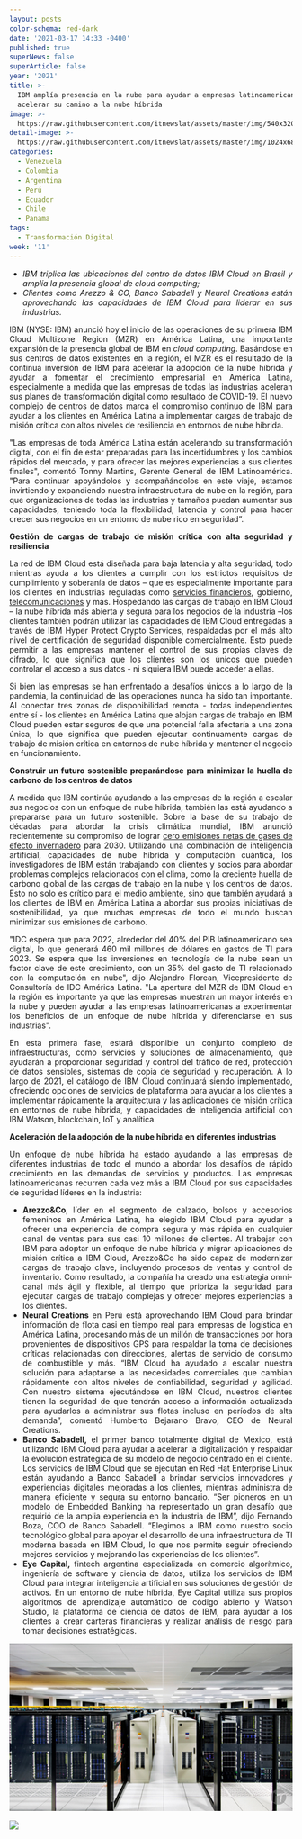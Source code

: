 ```yaml
---
layout: posts
color-schema: red-dark
date: '2021-03-17 14:33 -0400'
published: true
superNews: false
superArticle: false
year: '2021'
title: >-
  IBM amplía presencia en la nube para ayudar a empresas latinoamericanas a
  acelerar su camino a la nube híbrida
image: >-
  https://raw.githubusercontent.com/itnewslat/assets/master/img/540x320/IBM-Nube-Hibrida-p.jpg
detail-image: >-
  https://raw.githubusercontent.com/itnewslat/assets/master/img/1024x680/IBM-Nube-Hibrida-g.jpg
categories:
  - Venezuela
  - Colombia
  - Argentina
  - Perú
  - Ecuador
  - Chile
  - Panama
tags:
  - Transformación Digital
week: '11'
---
```

<ul style="list-style-type: disc; text-align: justify;">
	<li><em>IBM triplica las ubicaciones del centro de datos IBM Cloud en Brasil y amplía la presencia global de cloud computing;</em></li>
	<li><em>Clientes como Arezzo &amp; CO, Banco Sabadell y Neural Creations están aprovechando las capacidades de IBM Cloud para liderar en sus industrias.</em></li>
</ul>
<p style="text-align: justify;">IBM (NYSE: IBM) anunció hoy el inicio de las operaciones de su primera IBM Cloud Multizone Region (MZR) en América Latina, una importante expansión de la presencia global de IBM en <em>cloud computing</em>. Basándose en sus centros de datos existentes en la región, el MZR es el resultado de la continua inversión de IBM para acelerar la adopción de la nube híbrida y ayudar a fomentar el crecimiento empresarial en América Latina, especialmente a medida que las empresas de todas las industrias aceleran sus planes de transformación digital como resultado de COVID-19. El nuevo complejo de centros de datos marca el compromiso continuo de IBM para ayudar a los clientes en América Latina a implementar cargas de trabajo de misión crítica con altos niveles de resiliencia en entornos de nube híbrida.</p>
<p style="text-align: justify;">"Las empresas de toda América Latina están acelerando su transformación digital, con el fin de estar preparadas para las incertidumbres y los cambios rápidos del mercado, y para ofrecer las mejores experiencias a sus clientes finales", comentó Tonny Martins, Gerente General de IBM Latinoamérica. "Para continuar apoyándolos y acompañándolos en este viaje, estamos invirtiendo y expandiendo nuestra infraestructura de nube en la región, para que organizaciones de todas las industrias y tamaños puedan aumentar sus capacidades, teniendo toda la flexibilidad, latencia y control para hacer crecer sus negocios en un entorno de nube rico en seguridad”.</p>
<p style="text-align: justify;"><strong>Gestión de cargas de trabajo de misión crítica con alta seguridad y resiliencia</strong></p>
<p style="text-align: justify;">La red de IBM Cloud está diseñada para baja latencia y alta seguridad, todo mientras ayuda a los clientes a cumplir con los estrictos requisitos de cumplimiento y soberanía de datos – que es especialmente importante para los clientes en industrias reguladas como <a href="https://newsroom.ibm.com/2020-07-22-IBM-and-Bank-of-America-Advance-IBM-Cloud-for-Financial-Services-BNP-Paribas-Joins-as-Anchor-Client-in-Europe">servicios financieros</a>, gobierno, <a href="https://newsroom.ibm.com/Introducing-IBM-Cloud-for-Telecommunications-with-35-Partners-Committed-to-Join-IBMs-Ecosystem-and-Help-Drive-Business-Transformation">telecomunicaciones</a> y más. Hospedando las cargas de trabajo en IBM Cloud – la nube híbrida más abierta y segura para los negocios de la industria –los clientes también podrán utilizar las capacidades de IBM Cloud entregadas a través de IBM Hyper Protect Crypto Services, respaldadas por el más alto nivel de certificación de seguridad disponible comercialmente. Esto puede permitir a las empresas mantener el control de sus propias claves de cifrado, lo que significa que los clientes son los únicos que pueden controlar el acceso a sus datos - ni siquiera IBM puede acceder a ellas.</p>
<p style="text-align: justify;">Si bien las empresas se han enfrentado a desafíos únicos a lo largo de la pandemia, la continuidad de las operaciones nunca ha sido tan importante. Al conectar tres zonas de disponibilidad remota - todas independientes entre sí - los clientes en América Latina que alojan cargas de trabajo en IBM Cloud pueden estar seguros de que una potencial falla afectaría a una zona única, lo que significa que pueden ejecutar continuamente cargas de trabajo de misión crítica en entornos de nube híbrida y mantener el negocio en funcionamiento.</p>
<p style="text-align: justify;"><strong>Construir un futuro sostenible preparándose para minimizar la huella de carbono de los centros de datos</strong></p>
<p style="text-align: justify;">A medida que IBM continúa ayudando a las empresas de la región a escalar sus negocios con un enfoque de nube híbrida, también las está ayudando a prepararse para un futuro sostenible. Sobre la base de su trabajo de décadas para abordar la crisis climática mundial, IBM anunció recientemente su compromiso de lograr <a href="https://newsroom.ibm.com/2021-02-16-IBM-Commits-To-Net-Zero-Greenhouse-Gas-Emissions-By-2030">cero emisiones netas de gases de efecto invernadero</a> para 2030. Utilizando una combinación de inteligencia artificial, capacidades de nube híbrida y computación cuántica, los investigadores de IBM están trabajando con clientes y socios para abordar problemas complejos relacionados con el clima, como la creciente huella de carbono global de las cargas de trabajo en la nube y los centros de datos. Esto no solo es crítico para el medio ambiente, sino que también ayudará a los clientes de IBM en América Latina a abordar sus propias iniciativas de sostenibilidad, ya que muchas empresas de todo el mundo buscan minimizar sus emisiones de carbono.</p>
<p style="text-align: justify;">"IDC espera que para 2022, alrededor del 40% del PIB latinoamericano sea digital, lo que generará 460 mil millones de dólares en gastos de TI para 2023. Se espera que las inversiones en tecnología de la nube sean un factor clave de este crecimiento, con un 35% del gasto de TI relacionado con la computación en nube", dijo Alejandro Florean, Vicepresidente de Consultoría de IDC América Latina. "La apertura del MZR de IBM Cloud en la región es importante ya que las empresas muestran un mayor interés en la nube y pueden ayudar a las empresas latinoamericanas a experimentar los beneficios de un enfoque de nube híbrida y diferenciarse en sus industrias".</p>
<p style="text-align: justify;">En esta primera fase, estará disponible un conjunto completo de infraestructuras, como servicios y soluciones de almacenamiento, que ayudarán a proporcionar seguridad y control del tráfico de red, protección de datos sensibles, sistemas de copia de seguridad y recuperación. A lo largo de 2021, el catálogo de IBM Cloud continuará siendo implementado, ofreciendo opciones de servicios de plataforma para ayudar a los clientes a implementar rápidamente la arquitectura y las aplicaciones de misión crítica en entornos de nube híbrida, y capacidades de inteligencia artificial con IBM Watson, blockchain, IoT y analítica.</p>
<p style="text-align: justify;"><strong>Aceleración de la adopción de la nube híbrida en diferentes industrias</strong></p>
<p style="text-align: justify;">Un enfoque de nube híbrida ha estado ayudando a las empresas de diferentes industrias de todo el mundo a abordar los desafíos de rápido crecimiento en las demandas de servicios y productos. Las empresas latinoamericanas recurren cada vez más a IBM Cloud por sus capacidades de seguridad líderes en la industria:</p>

<ul>
	<li style="text-align: justify;"><strong>Arezzo&amp;Co</strong>, líder en el segmento de calzado, bolsos y accesorios femeninos en América Latina, ha elegido IBM Cloud para ayudar a ofrecer una experiencia de compra segura y más rápida en cualquier canal de ventas para sus casi 10 millones de clientes. Al trabajar con IBM para adoptar un enfoque de nube híbrida y migrar aplicaciones de misión crítica a IBM Cloud, Arezzo&amp;Co ha sido capaz de modernizar cargas de trabajo clave, incluyendo procesos de ventas y control de inventario. Como resultado, la compañía ha creado una estrategia omni-canal más ágil y flexible, al tiempo que prioriza la seguridad para ejecutar cargas de trabajo complejas y ofrecer mejores experiencias a los clientes.</li>
	<li style="text-align: justify;"><strong>Neural Creations</strong> en Perú está aprovechando IBM Cloud para brindar información de flota casi en tiempo real para empresas de logística en América Latina, procesando más de un millón de transacciones por hora provenientes de dispositivos GPS para respaldar la toma de decisiones críticas relacionadas con direcciones, alertas de servicio de consumo de combustible y más. “IBM Cloud ha ayudado a escalar nuestra solución para adaptarse a las necesidades comerciales que cambian rápidamente con altos niveles de confiabilidad, seguridad y agilidad. Con nuestro sistema ejecutándose en IBM Cloud, nuestros clientes tienen la seguridad de que tendrán acceso a información actualizada para ayudarlos a administrar sus flotas incluso en períodos de alta demanda”, comentó Humberto Bejarano Bravo, CEO de Neural Creations.</li>
	<li style="text-align: justify;"><strong>Banco Sabadell,</strong> el primer banco totalmente digital de México, está utilizando IBM Cloud para ayudar a acelerar la digitalización y respaldar la evolución estratégica de su modelo de negocio centrado en el cliente. Los servicios de IBM Cloud que se ejecutan en Red Hat Enterprise Linux están ayudando a Banco Sabadell a brindar servicios innovadores y experiencias digitales mejoradas a los clientes, mientras administra de manera eficiente y segura su entorno bancario. “Ser pioneros en un modelo de Embedded Banking ha representado un gran desafío que requirió de la amplia experiencia en la industria de IBM”, dijo Fernando Boza, COO de Banco Sabadell. “Elegimos a IBM como nuestro socio tecnológico global para apoyar el desarrollo de una infraestructura de TI moderna basada en IBM Cloud, lo que nos permite seguir ofreciendo mejores servicios y mejorando las experiencias de los clientes”.</li>
	<li style="text-align: justify;"><strong>Eye Capital,</strong> fintech argentina especializada en comercio algorítmico, ingeniería de software y ciencia de datos, utiliza los servicios de IBM Cloud para integrar inteligencia artificial en sus soluciones de gestión de activos. En un entorno de nube híbrida, Eye Capital utiliza sus propios algoritmos de aprendizaje automático de código abierto y Watson Studio, la plataforma de ciencia de datos de IBM, para ayudar a los clientes a crear carteras financieras y realizar análisis de riesgo para tomar decisiones estratégicas.</li>
</ul>

![](https://raw.githubusercontent.com/itnewslat/assets/master/img/540x320/IBM-Nube-Hibrida-p.jpg)

<img src="https://tracker.metricool.com/c3po.jpg?hash=56f88a41e39ab42c063cc51676587a04"/>
